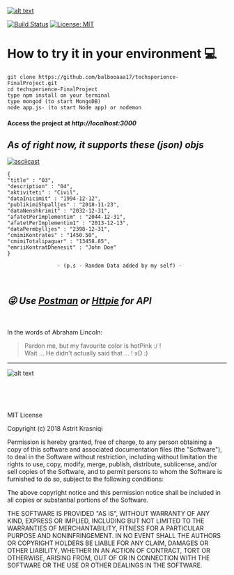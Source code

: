 [![alt text ](http://opendatakosovo.org/assets/img/odk-new-logo.png)](http://opendatakosovo.org/)


[![Build Status](https://travis-ci.com/balbooaaa17/techsperience-FinalProject.svg?branch=master)](https://travis-ci.com/balbooaaa17/techsperience-FinalProject)
[![License: MIT](https://img.shields.io/badge/License-MIT-yellow.svg)](https://opensource.org/licenses/MIT)

# How to try it in your environment :computer:

    git clone https://github.com/balbooaaa17/techsperience-FinalProject.git
    cd techsperience-FinalProject
    type npm install on your terminal  
    type mongod (to start MongoDB) 
    node app.js- (to start Node app) or nodemon 

####  Access the project at *http://localhost:3000*



## *As of right now, it supports these (json) objs*

[![asciicast](https://asciinema.org/a/190162.png)](https://asciinema.org/a/190162)


```
{
"title" : "03",
"description" : "04",
"aktiviteti" : "Civil",
"dataInicimit" : "1994-12-12",
"publikimiShpalljes" : "2018-11-23",
"dataNenshkrimit" : "2032-12-31",
"afatetPerImplementim" : "2044-12-31",
"afatetPerImplementim1" : "2013-12-13",
"dataPermbylljes" : "2398-12-31",
"cmimiKontrates" : "1450.50",
"cmimiTotalipaguar" : "13458.85",
"emriiKontratDhenesit" : "John Doe"
}
				
				- (p.s - Random Data added by my self) -
```
<br>

## *:stuck_out_tongue_winking_eye: Use [Postman](https://www.getpostman.com/) or [Httpie](https://httpie.org/) for API*   
<br> 

<br>
In the words of Abraham Lincoln:

> Pardon me, but my favourite color is hotPink :/ ! </br>
> Wait ... He didn't actually said that ... ! xD :)

---------------------------------------

![alt text](http://techsperience.opendatakosovo.org/images/sm_techsperience.jpg)

</br> </br> </br> 

MIT License

Copyright (c) 2018 Astrit Krasniqi

Permission is hereby granted, free of charge, to any person obtaining a copy
of this software and associated documentation files (the "Software"), to deal
in the Software without restriction, including without limitation the rights
to use, copy, modify, merge, publish, distribute, sublicense, and/or sell
copies of the Software, and to permit persons to whom the Software is
furnished to do so, subject to the following conditions:

The above copyright notice and this permission notice shall be included in all
copies or substantial portions of the Software.

THE SOFTWARE IS PROVIDED "AS IS", WITHOUT WARRANTY OF ANY KIND, EXPRESS OR
IMPLIED, INCLUDING BUT NOT LIMITED TO THE WARRANTIES OF MERCHANTABILITY,
FITNESS FOR A PARTICULAR PURPOSE AND NONINFRINGEMENT. IN NO EVENT SHALL THE
AUTHORS OR COPYRIGHT HOLDERS BE LIABLE FOR ANY CLAIM, DAMAGES OR OTHER
LIABILITY, WHETHER IN AN ACTION OF CONTRACT, TORT OR OTHERWISE, ARISING FROM,
OUT OF OR IN CONNECTION WITH THE SOFTWARE OR THE USE OR OTHER DEALINGS IN THE
SOFTWARE.
